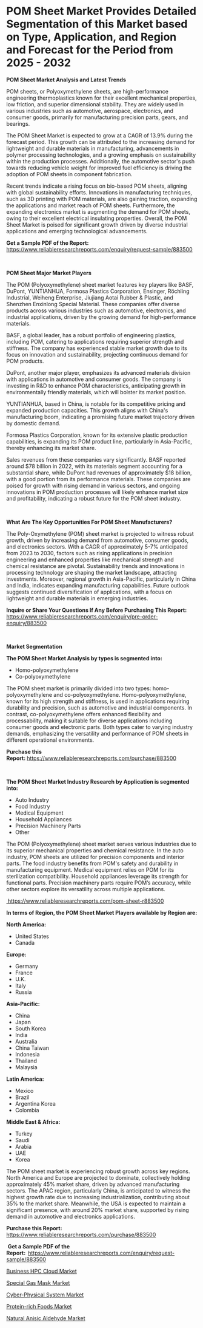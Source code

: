 <p><h1>POM Sheet Market Provides Detailed Segmentation of this Market based on Type, Application, and Region and Forecast for the Period from 2025 - 2032</h1></p><p><strong>POM Sheet Market Analysis and Latest Trends</strong></p>
<p><p>POM sheets, or Polyoxymethylene sheets, are high-performance engineering thermoplastics known for their excellent mechanical properties, low friction, and superior dimensional stability. They are widely used in various industries such as automotive, aerospace, electronics, and consumer goods, primarily for manufacturing precision parts, gears, and bearings.</p><p>The POM Sheet Market is expected to grow at a CAGR of 13.9% during the forecast period. This growth can be attributed to the increasing demand for lightweight and durable materials in manufacturing, advancements in polymer processing technologies, and a growing emphasis on sustainability within the production processes. Additionally, the automotive sector's push towards reducing vehicle weight for improved fuel efficiency is driving the adoption of POM sheets in component fabrication.</p><p>Recent trends indicate a rising focus on bio-based POM sheets, aligning with global sustainability efforts. Innovations in manufacturing techniques, such as 3D printing with POM materials, are also gaining traction, expanding the applications and market reach of POM sheets. Furthermore, the expanding electronics market is augmenting the demand for POM sheets, owing to their excellent electrical insulating properties. Overall, the POM Sheet Market is poised for significant growth driven by diverse industrial applications and emerging technological advancements.</p></p>
<p><strong>Get a Sample PDF of the Report:&nbsp;</strong> <a href="https://www.reliableresearchreports.com/enquiry/request-sample/883500?utm_campaign=16&utm_medium=2&utm_source=Github&utm_content=ia&utm_term=30012025&utm_id=pom-sheet">https://www.reliableresearchreports.com/enquiry/request-sample/883500</a></p>
<p>&nbsp;</p>
<p><strong>POM Sheet Major Market Players</strong></p>
<p><p>The POM (Polyoxymethylene) sheet market features key players like BASF, DuPont, YUNTIANHUA, Formosa Plastics Corporation, Ensinger, Röchling Industrial, Weiheng Enterprise, Jiujiang Aotai Rubber & Plastic, and Shenzhen Enxinlong Special Material. These companies offer diverse products across various industries such as automotive, electronics, and industrial applications, driven by the growing demand for high-performance materials.</p><p>BASF, a global leader, has a robust portfolio of engineering plastics, including POM, catering to applications requiring superior strength and stiffness. The company has experienced stable market growth due to its focus on innovation and sustainability, projecting continuous demand for POM products.</p><p>DuPont, another major player, emphasizes its advanced materials division with applications in automotive and consumer goods. The company is investing in R&D to enhance POM characteristics, anticipating growth in environmentally friendly materials, which will bolster its market position.</p><p>YUNTIANHUA, based in China, is notable for its competitive pricing and expanded production capacities. This growth aligns with China's manufacturing boom, indicating a promising future market trajectory driven by domestic demand.</p><p>Formosa Plastics Corporation, known for its extensive plastic production capabilities, is expanding its POM product line, particularly in Asia-Pacific, thereby enhancing its market share.</p><p>Sales revenues from these companies vary significantly. BASF reported around $78 billion in 2022, with its materials segment accounting for a substantial share, while DuPont had revenues of approximately $18 billion, with a good portion from its performance materials. These companies are poised for growth with rising demand in various sectors, and ongoing innovations in POM production processes will likely enhance market size and profitability, indicating a robust future for the POM sheet industry.</p></p>
<p>&nbsp;</p>
<p><strong>What Are The Key Opportunities For POM Sheet Manufacturers?</strong></p>
<p><p>The Poly-Oxymethylene (POM) sheet market is projected to witness robust growth, driven by increasing demand from automotive, consumer goods, and electronics sectors. With a CAGR of approximately 5-7% anticipated from 2023 to 2030, factors such as rising applications in precision engineering and enhanced properties like mechanical strength and chemical resistance are pivotal. Sustainability trends and innovations in processing technology are shaping the market landscape, attracting investments. Moreover, regional growth in Asia-Pacific, particularly in China and India, indicates expanding manufacturing capabilities. Future outlook suggests continued diversification of applications, with a focus on lightweight and durable materials in emerging industries.</p></p>
<p><strong>Inquire or Share Your Questions If Any Before Purchasing This Report:</strong> <a href="https://www.reliableresearchreports.com/enquiry/pre-order-enquiry/883500?utm_campaign=16&utm_medium=2&utm_source=Github&utm_content=ia&utm_term=30012025&utm_id=pom-sheet">https://www.reliableresearchreports.com/enquiry/pre-order-enquiry/883500</a></p>
<p>&nbsp;</p>
<p><strong>Market Segmentation</strong></p>
<p><strong>The POM Sheet Market Analysis by types is segmented into:</strong></p>
<p><ul><li>Homo-polyoxymethylene</li><li>Co-polyoxymethylene</li></ul></p>
<p><p>The POM sheet market is primarily divided into two types: homo-polyoxymethylene and co-polyoxymethylene. Homo-polyoxymethylene, known for its high strength and stiffness, is used in applications requiring durability and precision, such as automotive and industrial components. In contrast, co-polyoxymethylene offers enhanced flexibility and processability, making it suitable for diverse applications including consumer goods and electronic parts. Both types cater to varying industry demands, emphasizing the versatility and performance of POM sheets in different operational environments.</p></p>
<p><strong>Purchase this Report:&nbsp;</strong><a href="https://www.reliableresearchreports.com/purchase/883500?utm_campaign=16&utm_medium=2&utm_source=Github&utm_content=ia&utm_term=30012025&utm_id=pom-sheet">https://www.reliableresearchreports.com/purchase/883500</a></p>
<p>&nbsp;</p>
<p><strong>The POM Sheet Market Industry Research by Application is segmented into:</strong></p>
<p><ul><li>Auto Industry</li><li>Food Industry</li><li>Medical Equipment</li><li>Household Appliances</li><li>Precision Machinery Parts</li><li>Other</li></ul></p>
<p><p>The POM (Polyoxymethylene) sheet market serves various industries due to its superior mechanical properties and chemical resistance. In the auto industry, POM sheets are utilized for precision components and interior parts. The food industry benefits from POM's safety and durability in manufacturing equipment. Medical equipment relies on POM for its sterilization compatibility. Household appliances leverage its strength for functional parts. Precision machinery parts require POM’s accuracy, while other sectors explore its versatility across multiple applications.</p></p>
<p><a href="https://www.reliableresearchreports.com/pom-sheet-r883500?utm_campaign=16&utm_medium=2&utm_source=Github&utm_content=ia&utm_term=30012025&utm_id=pom-sheet">&nbsp;https://www.reliableresearchreports.com/pom-sheet-r883500</a></p>
<p><strong>In terms of Region, the POM Sheet Market Players available by Region are:</strong></p>
<p>
    <p> <strong> North America: </strong>
        <ul>
            <li>United States</li>
            <li>Canada</li>
        </ul>
        </p> 
    <p> <strong> Europe: </strong>
        <ul>
            <li>Germany</li>
            <li>France</li>
            <li>U.K.</li>
            <li>Italy</li>
            <li>Russia</li>
        </ul>
        </p> 
    <p> <strong> Asia-Pacific: </strong>
        <ul>
            <li>China</li>
            <li>Japan</li>
            <li>South Korea</li>
            <li>India</li>
            <li>Australia</li>
            <li>China Taiwan</li>
            <li>Indonesia</li>
            <li>Thailand</li>
            <li>Malaysia</li>
        </ul>
        </p> 
    <p> <strong> Latin America: </strong>
        <ul>
            <li>Mexico</li>
            <li>Brazil</li>
            <li>Argentina Korea</li>
            <li>Colombia</li>
        </ul>
        </p> 
    <p> <strong> Middle East & Africa: </strong>
        <ul>
            <li>Turkey</li>
            <li>Saudi</li>
            <li>Arabia</li>
            <li>UAE</li>
            <li>Korea</li>
        </ul>
    </p>
    </p>
<p><p>The POM sheet market is experiencing robust growth across key regions. North America and Europe are projected to dominate, collectively holding approximately 45% market share, driven by advanced manufacturing sectors. The APAC region, particularly China, is anticipated to witness the highest growth rate due to increasing industrialization, contributing about 35% to the market share. Meanwhile, the USA is expected to maintain a significant presence, with around 20% market share, supported by rising demand in automotive and electronics applications.</p></p>
<p><strong>Purchase this Report: </strong><a href="https://www.reliableresearchreports.com/purchase/883500?utm_campaign=16&utm_medium=2&utm_source=Github&utm_content=ia&utm_term=30012025&utm_id=pom-sheet">https://www.reliableresearchreports.com/purchase/883500</a></p>
<p>&nbsp;<strong>Get a Sample PDF of the Report:&nbsp;&nbsp;</strong><a href="https://www.reliableresearchreports.com/enquiry/request-sample/883500?utm_campaign=16&utm_medium=2&utm_source=Github&utm_content=ia&utm_term=30012025&utm_id=pom-sheet">https://www.reliableresearchreports.com/enquiry/request-sample/883500</a></p>
<p><strong></strong></p>
<p><p><a href="https://www.linkedin.com/pulse/business-hpc-cloud-market-global-share-ranking-overall-i19xc?utm_campaign=16&utm_medium=2&utm_source=Github&utm_content=ia&utm_term=30012025&utm_id=pom-sheet">Business HPC Cloud Market</a></p><p><a href="https://www.linkedin.com/pulse/breaking-down-special-gas-mask-market-growth-71-cagr-expected-u8abf?utm_campaign=16&utm_medium=2&utm_source=Github&utm_content=ia&utm_term=30012025&utm_id=pom-sheet">Special Gas Mask Market</a></p><p><a href="https://www.linkedin.com/pulse/cyber-physical-system-market-maturity-analysis-regional-disparities-0ab8c?utm_campaign=16&utm_medium=2&utm_source=Github&utm_content=ia&utm_term=30012025&utm_id=pom-sheet">Cyber-Physical System Market</a></p><p><a href="https://www.linkedin.com/pulse/protein-rich-foods-market-size-growth-type-application-njygc?utm_campaign=16&utm_medium=2&utm_source=Github&utm_content=ia&utm_term=30012025&utm_id=pom-sheet">Protein-rich Foods Market</a></p><p><a href="https://www.linkedin.com/pulse/report-global-natural-anisic-aldehyde-size-valuation-current-aer3f?utm_campaign=16&utm_medium=2&utm_source=Github&utm_content=ia&utm_term=30012025&utm_id=pom-sheet">Natural Anisic Aldehyde Market</a></p></p>